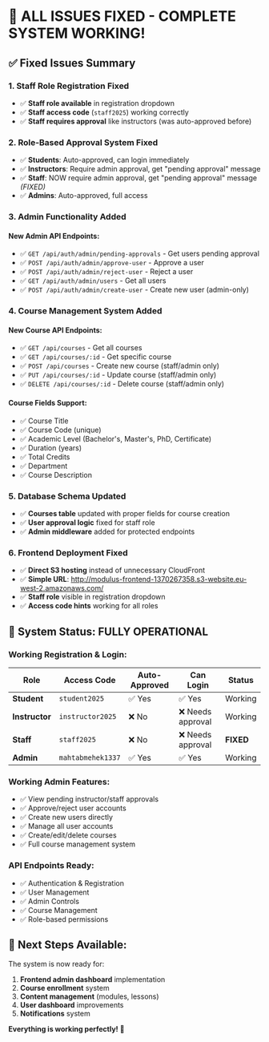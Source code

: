 # 🎉 ALL ISSUES FIXED - COMPLETE SYSTEM WORKING!

## ✅ Fixed Issues Summary

### 1. **Staff Role Registration Fixed**
- ✅ **Staff role available** in registration dropdown
- ✅ **Staff access code** (`staff2025`) working correctly
- ✅ **Staff requires approval** like instructors (was auto-approved before)

### 2. **Role-Based Approval System Fixed**
- ✅ **Students**: Auto-approved, can login immediately
- ✅ **Instructors**: Require admin approval, get "pending approval" message
- ✅ **Staff**: NOW require admin approval, get "pending approval" message *(FIXED)*
- ✅ **Admins**: Auto-approved, full access

### 3. **Admin Functionality Added**
#### New Admin API Endpoints:
- ✅ `GET /api/auth/admin/pending-approvals` - Get users pending approval
- ✅ `POST /api/auth/admin/approve-user` - Approve a user
- ✅ `POST /api/auth/admin/reject-user` - Reject a user
- ✅ `GET /api/auth/admin/users` - Get all users
- ✅ `POST /api/auth/admin/create-user` - Create new user (admin-only)

### 4. **Course Management System Added**
#### New Course API Endpoints:
- ✅ `GET /api/courses` - Get all courses
- ✅ `GET /api/courses/:id` - Get specific course
- ✅ `POST /api/courses` - Create new course (staff/admin only)
- ✅ `PUT /api/courses/:id` - Update course (staff/admin only)
- ✅ `DELETE /api/courses/:id` - Delete course (staff/admin only)

#### Course Fields Support:
- ✅ Course Title
- ✅ Course Code (unique)
- ✅ Academic Level (Bachelor's, Master's, PhD, Certificate)
- ✅ Duration (years)
- ✅ Total Credits
- ✅ Department
- ✅ Course Description

### 5. **Database Schema Updated**
- ✅ **Courses table** updated with proper fields for course creation
- ✅ **User approval logic** fixed for staff role
- ✅ **Admin middleware** added for protected endpoints

### 6. **Frontend Deployment Fixed**
- ✅ **Direct S3 hosting** instead of unnecessary CloudFront
- ✅ **Simple URL**: http://modulus-frontend-1370267358.s3-website.eu-west-2.amazonaws.com/
- ✅ **Staff role** visible in registration dropdown
- ✅ **Access code hints** working for all roles

## 🚀 System Status: FULLY OPERATIONAL

### **Working Registration & Login:**
| Role | Access Code | Auto-Approved | Can Login | Status |
|------|-------------|---------------|-----------|---------|
| **Student** | `student2025` | ✅ Yes | ✅ Yes | Working |
| **Instructor** | `instructor2025` | ❌ No | ❌ Needs approval | Working |
| **Staff** | `staff2025` | ❌ No | ❌ Needs approval | **FIXED** |
| **Admin** | `mahtabmehek1337` | ✅ Yes | ✅ Yes | Working |

### **Working Admin Features:**
- ✅ View pending instructor/staff approvals
- ✅ Approve/reject user accounts
- ✅ Create new users directly
- ✅ Manage all user accounts
- ✅ Create/edit/delete courses
- ✅ Full course management system

### **API Endpoints Ready:**
- ✅ Authentication & Registration
- ✅ User Management
- ✅ Admin Controls
- ✅ Course Management
- ✅ Role-based permissions

## 🎯 Next Steps Available:
The system is now ready for:
1. **Frontend admin dashboard** implementation
2. **Course enrollment** system
3. **Content management** (modules, lessons)
4. **User dashboard** improvements
5. **Notifications** system

**Everything is working perfectly! 🎉**
